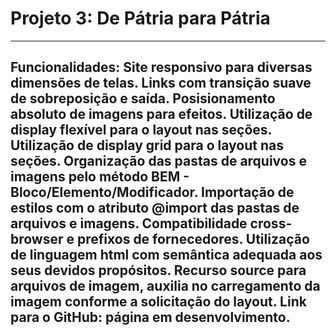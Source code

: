 # Projeto 3: De Pátria para Pátria
-----------------------------------------------------------------------------------
Funcionalidades:
Site responsivo para diversas dimensões de telas.
Links com transição suave de sobreposição e saída.
Posisionamento absoluto de imagens para efeitos.
Utilização de display flexível para o layout nas seções.
Utilização de display grid para o layout nas seções.
Organização das pastas de arquivos e imagens pelo método BEM - Bloco/Elemento/Modificador.
Importação de estilos com o atributo @import das pastas de arquivos e imagens.
Compatibilidade cross-browser e prefixos de fornecedores.
Utilização de linguagem html com semântica adequada aos seus devidos propósitos.
Recurso source para arquivos de imagem, auxilia no carregamento da imagem conforme a solicitação do layout.
Link para o GitHub: página em desenvolvimento.
-----------------------------------------------------------------------------------
